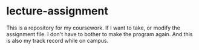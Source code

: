 # lecture-assignment
This is a repository for my coursework. If I want to take, or modify the assignment file. I don't have to bother to make the program again. And this is also my track record while on campus.
